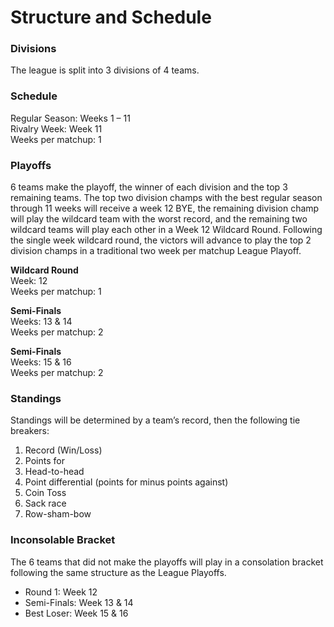 # Structure and Schedule

### Divisions

The league is split into 3 divisions of 4 teams.

### Schedule


Regular Season:     Weeks 1 – 11<br/>
Rivalry Week:       Week 11<br/>
Weeks per matchup:  1<br/>

### Playoffs


6 teams make the playoff, the winner of each division and the top 3 remaining teams.  The top two division champs with the best regular season through 11 weeks will receive a week 12 BYE, the remaining division champ will play the wildcard team with the worst record, and the remaining two wildcard teams will play each other in a Week 12 Wildcard Round. Following the single week wildcard round, the victors will advance to play the top 2 division champs in a traditional two week per matchup League Playoff.

**Wildcard Round**<br>
Week: 12 <br>
Weeks per matchup:  1<br/>

**Semi-Finals**<br>
Weeks: 13 & 14<br>
Weeks per matchup:  2<br/>

**Semi-Finals**<br>
Weeks: 15 & 16<br>
Weeks per matchup:  2<br/>


### Standings


Standings will be determined by a team’s record, then the following tie breakers:

1.  Record (Win/Loss)
2.  Points for
3.  Head-to-head
4.  Point differential (points for minus points against)
5.  Coin Toss
6.  Sack race
7.  Row-sham-bow

### Inconsolable Bracket


The 6 teams that did not make the playoffs will play in a consolation bracket following the same structure as the League Playoffs.

* Round 1:        Week 12
* Semi-Finals:        Week 13 & 14
* Best Loser:     Week 15 & 16
